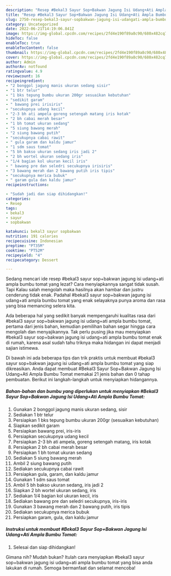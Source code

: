 ```yaml
---
description: "Resep #Bekal3 Sayur Sop+Bakwan Jagung Isi Udang+Ati Ampla Bumbu Tomat yang Enak, Buat Buka Puasa Bisa Manjain Lidah"
title: "Resep #Bekal3 Sayur Sop+Bakwan Jagung Isi Udang+Ati Ampla Bumbu Tomat yang Enak, Buat Buka Puasa Bisa Manjain Lidah"
slug: 2750-resep-bekal3-sayur-sopbakwan-jagung-isi-udangati-ampla-bumbu-tomat-yang-enak-buat-buka-puasa-bisa-manjain-lidah
category: Uncategorized
date: 2022-06-21T14:19:06.841Z
image: https://img-global.cpcdn.com/recipes/2fd4e190f89a8c90/680x482cq70/bekal3-sayur-sopbakwan-jagung-isi-udangati-ampla-bumbu-tomat-foto-resep-utama.jpg
hideToc: false
enableToc: true
enableTocContent: false
thumbnail: https://img-global.cpcdn.com/recipes/2fd4e190f89a8c90/680x482cq70/bekal3-sayur-sopbakwan-jagung-isi-udangati-ampla-bumbu-tomat-foto-resep-utama.jpg
cover: https://img-global.cpcdn.com/recipes/2fd4e190f89a8c90/680x482cq70/bekal3-sayur-sopbakwan-jagung-isi-udangati-ampla-bumbu-tomat-foto-resep-utama.jpg
author: Admin
authorAv: notfound
ratingvalue: 4.9
reviewcount: 16
recipeingredient:
- "2 bonggol jagung manis ukuran sedang sisir"
- "1 btr telur"
- "1 bks tepung bumbu ukuran 200gr sesuaikan kebutuhan"
- "sedikit garam"
- " bawang prei irisiris"
- "secukupnya udang kecil"
- "2-3 bh ati ampela goreng setengah matang iris kotak"
- "2 bh cabai merah besar"
- "1 bh tomat ukuran sedang"
- "5 siung bawang merah"
- "2 siung bawang putih"
- "secukupnya cabai rawit"
- " gula garam dan kaldu jamur"
- "1 sdm saus tomat"
- "5 bh bakso ukuran sedang iris jadi 2"
- "2 bh wortel ukuran sedang iris"
- "1/4 bagian kol ukuran kecil iris"
- " bawang pre dan seledri secukupnya irisiris"
- "3 bawang merah dan 2 bawang putih iris tipis"
- "secukupnya merica bubuk"
- " garam gula dan kaldu jamur"
recipeinstructions:

- "Sudah jadi dan siap dihidangkan!"
categories:
- Resep
tags:
- bekal3
- sayur
- sopbakwan

katakunci: bekal3 sayur sopbakwan 
nutrition: 191 calories
recipecuisine: Indonesian
preptime: "PT35M"
cooktime: "PT52M"
recipeyield: "4"
recipecategory: Dessert

---
```



Sedang mencari ide resep #bekal3 sayur sop+bakwan jagung isi udang+ati ampla bumbu tomat yang lezat? Cara menyiapkannya sangat tidak susah. Tapi Kalau salah mengolah maka hasilnya akan hambar dan justru cenderung tidak enak. Padahal #bekal3 sayur sop+bakwan jagung isi udang+ati ampla bumbu tomat yang enak selayaknya punya aroma dan rasa yang bisa memancing selera kita.




Ada beberapa hal yang sedikit banyak mempengaruhi kualitas rasa dari #bekal3 sayur sop+bakwan jagung isi udang+ati ampla bumbu tomat, pertama dari jenis bahan, kemudian pemilihan bahan segar hingga cara mengolah dan menyajikannya. Tak perlu pusing jika mau menyiapkan #bekal3 sayur sop+bakwan jagung isi udang+ati ampla bumbu tomat enak di rumah, karena asal sudah tahu triknya maka hidangan ini dapat menjadi sajian istimewa.


Di bawah ini ada beberapa tips dan trik praktis untuk membuat #bekal3 sayur sop+bakwan jagung isi udang+ati ampla bumbu tomat yang siap dikreasikan. Anda dapat membuat #Bekal3 Sayur Sop+Bakwan Jagung Isi Udang+Ati Ampla Bumbu Tomat memakai 21 jenis bahan dan 0 tahap pembuatan. Berikut ini langkah-langkah untuk menyiapkan hidangannya.

<!--inarticleads1-->

##### Bahan-bahan dan bumbu yang diperlukan untuk menyiapkan #Bekal3 Sayur Sop+Bakwan Jagung Isi Udang+Ati Ampla Bumbu Tomat:

1. Gunakan 2 bonggol jagung manis ukuran sedang, sisir
1. Sediakan 1 btr telur
1. Persiapkan 1 bks tepung bumbu ukuran 200gr (sesuaikan kebutuhan)
1. Siapkan sedikit garam
1. Persiapkan  bawang prei, iris-iris
1. Persiapkan secukupnya udang kecil
1. Persiapkan 2-3 bh ati ampela, goreng setengah matang, iris kotak
1. Persiapkan 2 bh cabai merah besar
1. Persiapkan 1 bh tomat ukuran sedang
1. Sediakan 5 siung bawang merah
1. Ambil 2 siung bawang putih
1. Sediakan secukupnya cabai rawit
1. Persiapkan  gula, garam, dan kaldu jamur
1. Gunakan 1 sdm saus tomat
1. Ambil 5 bh bakso ukuran sedang, iris jadi 2
1. Siapkan 2 bh wortel ukuran sedang, iris
1. Sediakan 1/4 bagian kol ukuran kecil, iris
1. Sediakan  bawang pre dan seledri secukupnya, iris-iris
1. Gunakan 3 bawang merah dan 2 bawang putih, iris tipis
1. Sediakan secukupnya merica bubuk
1. Persiapkan  garam, gula, dan kaldu jamur




<!--inarticleads2-->

##### Instruksi untuk membuat #Bekal3 Sayur Sop+Bakwan Jagung Isi Udang+Ati Ampla Bumbu Tomat:


1. Selesai dan siap dihidangkan!



Gimana nih? Mudah bukan? Itulah cara menyiapkan #bekal3 sayur sop+bakwan jagung isi udang+ati ampla bumbu tomat yang bisa anda lakukan di rumah. Semoga bermanfaat dan selamat mencoba!
